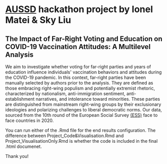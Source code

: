 # [AUSSD](https://infra4nextgen.com) hackathon project by Ionel Matei & Sky Liu
## The Impact of Far-Right Voting and Education on COVID-19 Vaccination Attitudes: A Multilevel Analysis
We aim to investigate whether voting for far-right parties and years of education influence individuals' vaccination behaviors and attitudes during the COVID-19 pandemic. In this context, far-right parties have been manually selected by authors prior to the analysis. They are defined as those embracing right-wing populism and potentially extremist rhetoric, characterized by nationalism, anti-immigration sentiment, anti-establishment narratives, and intolerance toward minorities. These parties are distinguished from mainstream right-wing groups by their exclusionary ideologies and polarizing challenges to liberal democratic norms. Our data, sourced from the 10th round of the European Social Survey [(ESS)](https://www.europeansocialsurvey.org) face to face countries in 2020.

You can run either of the .Rmd file for the end results configuration. The difference between Project_Code&Visualisation.Rmd and Project_VisualisationOnly.Rmd is whether the code is included in the final .html documenet. 

Thank you!